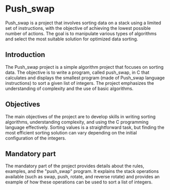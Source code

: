 # Push_swap

Push_swap is a project that involves sorting data on a stack using a limited set of instructions, with the objective of achieving the lowest possible number of actions. The goal is to manipulate various types of algorithms and select the most suitable solution for optimized data sorting.

## Introduction

The Push_swap project is a simple algorithm project that focuses on sorting data. The objective is to write a program, called push_swap, in C that calculates and displays the smallest program (made of Push_swap language instructions) to sort a given list of integers. The project emphasizes the understanding of complexity and the use of basic algorithms.

## Objectives

The main objectives of the project are to develop skills in writing sorting algorithms, understanding complexity, and using the C programming language effectively. Sorting values is a straightforward task, but finding the most efficient sorting solution can vary depending on the initial configuration of the integers.

## Mandatory part

The mandatory part of the project provides details about the rules, examples, and the "push_swap" program. It explains the stack operations available (such as swap, push, rotate, and reverse rotate) and provides an example of how these operations can be used to sort a list of integers.
